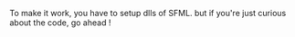 To make it work, you have to setup dlls of SFML. but if you're just curious about the code, go ahead !
